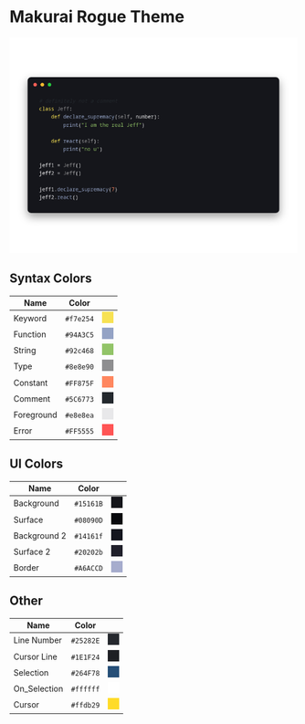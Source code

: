 # Makurai Rogue Theme

<div align=center>

![Theme Preview](../../dogs/rogue/thumbnail.png)
</div>

## Syntax Colors
| Name      | Color          | |
|-----------|----------------|-|
| Keyword   | `#f7e254` | ![keyword](../../dogs/rogue/keyword.png) |
| Function  | `#94A3C5` | ![function](../../dogs/rogue/function.png) |
| String    | `#92c468` | ![string](../../dogs/rogue/string.png) |
| Type      | `#8e8e90` | ![type](../../dogs/rogue/type.png) |
| Constant  | `#FF875F` | ![constant](../../dogs/rogue/constant.png) |
| Comment   | `#5C6773` | ![comment](../../dogs/rogue/comment.png) |
| Foreground| `#e8e8ea` | ![foreground](../../dogs/rogue/foreground.png) |
| Error     | `#FF5555` | ![error](../../dogs/rogue/error.png) |

## UI Colors
| Name          | Color           | |
|---------------|-----------------|-|
| Background    | `#15161B` | ![bg](../../dogs/rogue/bg.png) |
| Surface       | `#08090D` | ![surface](../../dogs/rogue/surface.png) |
| Background 2  | `#14161f` | ![bg_alt](../../dogs/rogue/bg_alt.png) |
| Surface 2     | `#20202b` | ![surface_alt](../../dogs/rogue/surface_alt.png) |
| Border        | `#A6ACCD` | ![border](../../dogs/rogue/border.png) |

## Other
| Name         | Color           | |
|--------------|-----------------|-|
| Line Number  | `#25282E` | ![line_nr](../../dogs/rogue/line_nr.png) |
| Cursor Line  | `#1E1F24` | ![cursor_line](../../dogs/rogue/cursor_line.png) |
| Selection    | `#264F78` | ![selection](../../dogs/rogue/selection.png) |
| On_Selection | `#ffffff` | ![on_selection](../../dogs/rogue/on_selection.png) |
| Cursor       | `#ffdb29` | ![cursor](../../dogs/rogue/cursor.png) |